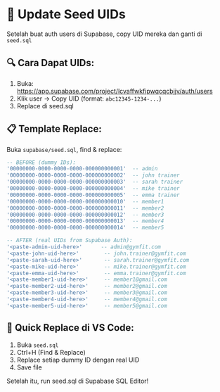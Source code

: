 # 📝 Update Seed UIDs

Setelah buat auth users di Supabase, copy UID mereka dan ganti di `seed.sql`

## 🔍 Cara Dapat UIDs:

1. Buka: https://app.supabase.com/project/lcvaffwkfipwqcqcbjjv/auth/users
2. Klik user → Copy UID (format: `abc12345-1234-...`)
3. Replace di seed.sql

## 📋 Template Replace:

Buka `supabase/seed.sql`, find & replace:

```sql
-- BEFORE (dummy IDs):
'00000000-0000-0000-0000-000000000001'  -- admin
'00000000-0000-0000-0000-000000000002'  -- john trainer
'00000000-0000-0000-0000-000000000003'  -- sarah trainer
'00000000-0000-0000-0000-000000000004'  -- mike trainer
'00000000-0000-0000-0000-000000000005'  -- emma trainer
'00000000-0000-0000-0000-000000000010'  -- member1
'00000000-0000-0000-0000-000000000011'  -- member2
'00000000-0000-0000-0000-000000000012'  -- member3
'00000000-0000-0000-0000-000000000013'  -- member4
'00000000-0000-0000-0000-000000000014'  -- member5

-- AFTER (real UIDs from Supabase Auth):
'<paste-admin-uid-here>'      -- admin@gymfit.com
'<paste-john-uid-here>'        -- john.trainer@gymfit.com
'<paste-sarah-uid-here>'       -- sarah.trainer@gymfit.com
'<paste-mike-uid-here>'        -- mike.trainer@gymfit.com
'<paste-emma-uid-here>'        -- emma.trainer@gymfit.com
'<paste-member1-uid-here>'     -- member1@gmail.com
'<paste-member2-uid-here>'     -- member2@gmail.com
'<paste-member3-uid-here>'     -- member3@gmail.com
'<paste-member4-uid-here>'     -- member4@gmail.com
'<paste-member5-uid-here>'     -- member5@gmail.com
```

## 🔄 Quick Replace di VS Code:

1. Buka `seed.sql`
2. Ctrl+H (Find & Replace)
3. Replace setiap dummy ID dengan real UID
4. Save file

Setelah itu, run seed.sql di Supabase SQL Editor!
